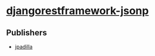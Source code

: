 # [djangorestframework-jsonp](https://pypi.org/project/djangorestframework-jsonp)



## Publishers
- [jpadilla](https://pypi.org/user/jpadilla)

